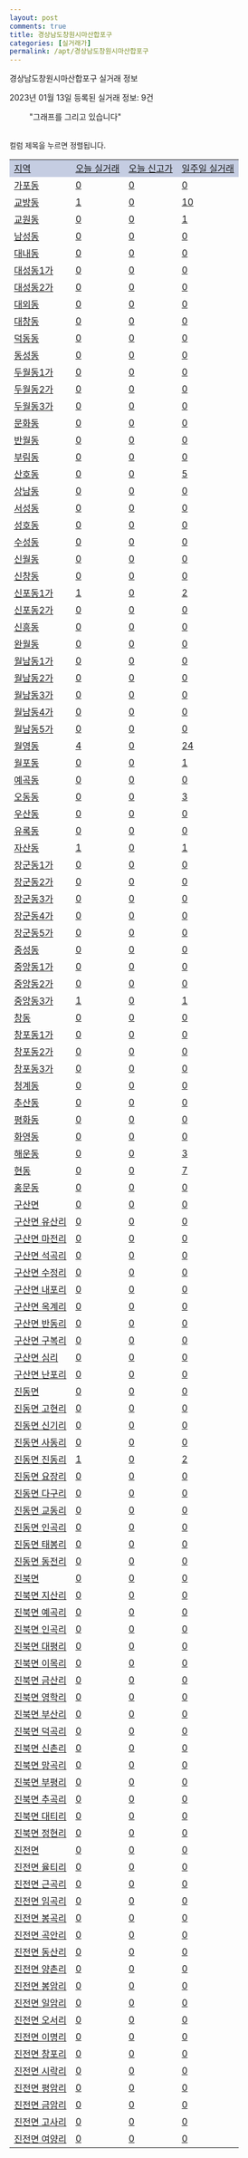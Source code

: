 ```yaml
---
layout: post
comments: true
title: 경상남도창원시마산합포구
categories: [실거래가]
permalink: /apt/경상남도창원시마산합포구
---
```


경상남도창원시마산합포구 실거래 정보

2023년 01월 13일 등록된 실거래 정보: 9건

<!--<script async src="https://pagead2.googlesyndication.com/pagead/js/adsbygoogle.js?client=ca-pub-3485438051770037"
 crossorigin="anonymous"></script>-->

<script type="text/javascript">
  google.charts.load('current', {'packages':['corechart']});
  google.charts.setOnLoadCallback(drawChart);

  function drawChart() {
    var data = google.visualization.arrayToDataTable([['거래일', '매매', '전월세', '전매'], ['21-01', 1, 5, 5], ['21-02', 0, 1, 0], ['21-03', 0, 2, 0], ['21-04', 0, 1, 0], ['21-05', 0, 0, 1], ['21-06', 0, 2, 0], ['21-07', 13, 24, 3], ['21-08', 81, 86, 32], ['21-09', 12, 7, 0], ['21-10', 4, 1, 1], ['21-11', 9, 8, 2], ['21-12', 5, 6, 1], ['22-01', 85, 109, 8], ['22-02', 187, 287, 19], ['22-03', 215, 209, 17], ['22-04', 172, 188, 10], ['22-05', 156, 158, 11], ['22-06', 171, 120, 8], ['22-07', 111, 198, 4], ['22-08', 80, 182, 8], ['22-09', 84, 124, 1], ['22-10', 111, 192, 14], ['22-11', 69, 164, 6], ['22-12', 76, 181, 11], ['23-01', 15, 50, 2]]);

    var options = {
      title: '최근 1년간 유형별 거래량 추이',
      legend: { position: 'bottom' }
    };

    setTimeout(function() {
        var chart = new google.visualization.LineChart(document.getElementById('columnchart_material'));
        chart.draw(data, (options));
        document.getElementById('loading').style.display = 'none';
        var dayLabel = (new Date()).getDay();
        if (dayLabel < 2) {
            sorttable.innerSortFunction.apply(document.getElementById('week'), []);
            sorttable.innerSortFunction.apply(document.getElementById('week'), []);        
        }
        else {
            sorttable.innerSortFunction.apply(document.getElementById('today'), []);
            sorttable.innerSortFunction.apply(document.getElementById('today'), []);
        }
    }, 200);

  }
</script>

<div id="loading" style="z-index:20; display: block; margin-left: 35px">"그래프를 그리고 있습니다"</div>
<div id="columnchart_material" style="width: 95%; margin-left: -35px; display: block"></div>
<!--<div style="width: 95%; margin-left: -35px; display: block">
      <script async src="https://pagead2.googlesyndication.com/pagead/js/adsbygoogle.js?client=ca-pub-3485438051770037"
          crossorigin="anonymous"></script>
      <ins class="adsbygoogle"
          style="display:block"
          data-ad-format="fluid"
          data-ad-layout-key="-fb+5w+4e-db+86"
          data-ad-client="ca-pub-3485438051770037"
          data-ad-slot="1827090281"></ins>
      <script>
          (adsbygoogle = window.adsbygoogle || []).push({});
      </script>
</div>-->
<br>

<font size='small' style='font-size: small;'>컬럼 제목을 누르면 정렬됩니다.</font>
<table class="sortable">
  <tr style='background-color: rgba(114, 132, 186,0.4);'>
    <td id="region"><a href="#">지역</a></td>
    <td id="today"><a href="#">오늘 실거래</a></td>
    <td id="today_new"><a href="#">오늘 신고가</a></td>
    <td id="week"><a href="#">일주일 실거래</a></td>
  </tr>

  
  <tr class="item">
    <td><a href="경상남도창원시마산합포구가포동">가포동</a></td>
    <td><a href="경상남도창원시마산합포구가포동">0</a></td>
    <td><a href="경상남도창원시마산합포구가포동">0</a></td>
    <td><a href="경상남도창원시마산합포구가포동">0</a></td>
  </tr>
    

  <tr class="item">
    <td><a href="경상남도창원시마산합포구교방동">교방동</a></td>
    <td><a href="경상남도창원시마산합포구교방동">1</a></td>
    <td><a href="경상남도창원시마산합포구교방동">0</a></td>
    <td><a href="경상남도창원시마산합포구교방동">10</a></td>
  </tr>
    

  <tr class="item">
    <td><a href="경상남도창원시마산합포구교원동">교원동</a></td>
    <td><a href="경상남도창원시마산합포구교원동">0</a></td>
    <td><a href="경상남도창원시마산합포구교원동">0</a></td>
    <td><a href="경상남도창원시마산합포구교원동">1</a></td>
  </tr>
    

  <tr class="item">
    <td><a href="경상남도창원시마산합포구남성동">남성동</a></td>
    <td><a href="경상남도창원시마산합포구남성동">0</a></td>
    <td><a href="경상남도창원시마산합포구남성동">0</a></td>
    <td><a href="경상남도창원시마산합포구남성동">0</a></td>
  </tr>
    

  <tr class="item">
    <td><a href="경상남도창원시마산합포구대내동">대내동</a></td>
    <td><a href="경상남도창원시마산합포구대내동">0</a></td>
    <td><a href="경상남도창원시마산합포구대내동">0</a></td>
    <td><a href="경상남도창원시마산합포구대내동">0</a></td>
  </tr>
    

  <tr class="item">
    <td><a href="경상남도창원시마산합포구대성동1가">대성동1가</a></td>
    <td><a href="경상남도창원시마산합포구대성동1가">0</a></td>
    <td><a href="경상남도창원시마산합포구대성동1가">0</a></td>
    <td><a href="경상남도창원시마산합포구대성동1가">0</a></td>
  </tr>
    

  <tr class="item">
    <td><a href="경상남도창원시마산합포구대성동2가">대성동2가</a></td>
    <td><a href="경상남도창원시마산합포구대성동2가">0</a></td>
    <td><a href="경상남도창원시마산합포구대성동2가">0</a></td>
    <td><a href="경상남도창원시마산합포구대성동2가">0</a></td>
  </tr>
    

  <tr class="item">
    <td><a href="경상남도창원시마산합포구대외동">대외동</a></td>
    <td><a href="경상남도창원시마산합포구대외동">0</a></td>
    <td><a href="경상남도창원시마산합포구대외동">0</a></td>
    <td><a href="경상남도창원시마산합포구대외동">0</a></td>
  </tr>
    

  <tr class="item">
    <td><a href="경상남도창원시마산합포구대창동">대창동</a></td>
    <td><a href="경상남도창원시마산합포구대창동">0</a></td>
    <td><a href="경상남도창원시마산합포구대창동">0</a></td>
    <td><a href="경상남도창원시마산합포구대창동">0</a></td>
  </tr>
    

  <tr class="item">
    <td><a href="경상남도창원시마산합포구덕동동">덕동동</a></td>
    <td><a href="경상남도창원시마산합포구덕동동">0</a></td>
    <td><a href="경상남도창원시마산합포구덕동동">0</a></td>
    <td><a href="경상남도창원시마산합포구덕동동">0</a></td>
  </tr>
    

  <tr class="item">
    <td><a href="경상남도창원시마산합포구동성동">동성동</a></td>
    <td><a href="경상남도창원시마산합포구동성동">0</a></td>
    <td><a href="경상남도창원시마산합포구동성동">0</a></td>
    <td><a href="경상남도창원시마산합포구동성동">0</a></td>
  </tr>
    

  <tr class="item">
    <td><a href="경상남도창원시마산합포구두월동1가">두월동1가</a></td>
    <td><a href="경상남도창원시마산합포구두월동1가">0</a></td>
    <td><a href="경상남도창원시마산합포구두월동1가">0</a></td>
    <td><a href="경상남도창원시마산합포구두월동1가">0</a></td>
  </tr>
    

  <tr class="item">
    <td><a href="경상남도창원시마산합포구두월동2가">두월동2가</a></td>
    <td><a href="경상남도창원시마산합포구두월동2가">0</a></td>
    <td><a href="경상남도창원시마산합포구두월동2가">0</a></td>
    <td><a href="경상남도창원시마산합포구두월동2가">0</a></td>
  </tr>
    

  <tr class="item">
    <td><a href="경상남도창원시마산합포구두월동3가">두월동3가</a></td>
    <td><a href="경상남도창원시마산합포구두월동3가">0</a></td>
    <td><a href="경상남도창원시마산합포구두월동3가">0</a></td>
    <td><a href="경상남도창원시마산합포구두월동3가">0</a></td>
  </tr>
    

  <tr class="item">
    <td><a href="경상남도창원시마산합포구문화동">문화동</a></td>
    <td><a href="경상남도창원시마산합포구문화동">0</a></td>
    <td><a href="경상남도창원시마산합포구문화동">0</a></td>
    <td><a href="경상남도창원시마산합포구문화동">0</a></td>
  </tr>
    

  <tr class="item">
    <td><a href="경상남도창원시마산합포구반월동">반월동</a></td>
    <td><a href="경상남도창원시마산합포구반월동">0</a></td>
    <td><a href="경상남도창원시마산합포구반월동">0</a></td>
    <td><a href="경상남도창원시마산합포구반월동">0</a></td>
  </tr>
    

  <tr class="item">
    <td><a href="경상남도창원시마산합포구부림동">부림동</a></td>
    <td><a href="경상남도창원시마산합포구부림동">0</a></td>
    <td><a href="경상남도창원시마산합포구부림동">0</a></td>
    <td><a href="경상남도창원시마산합포구부림동">0</a></td>
  </tr>
    

  <tr class="item">
    <td><a href="경상남도창원시마산합포구산호동">산호동</a></td>
    <td><a href="경상남도창원시마산합포구산호동">0</a></td>
    <td><a href="경상남도창원시마산합포구산호동">0</a></td>
    <td><a href="경상남도창원시마산합포구산호동">5</a></td>
  </tr>
    

  <tr class="item">
    <td><a href="경상남도창원시마산합포구상남동">상남동</a></td>
    <td><a href="경상남도창원시마산합포구상남동">0</a></td>
    <td><a href="경상남도창원시마산합포구상남동">0</a></td>
    <td><a href="경상남도창원시마산합포구상남동">0</a></td>
  </tr>
    

  <tr class="item">
    <td><a href="경상남도창원시마산합포구서성동">서성동</a></td>
    <td><a href="경상남도창원시마산합포구서성동">0</a></td>
    <td><a href="경상남도창원시마산합포구서성동">0</a></td>
    <td><a href="경상남도창원시마산합포구서성동">0</a></td>
  </tr>
    

  <tr class="item">
    <td><a href="경상남도창원시마산합포구성호동">성호동</a></td>
    <td><a href="경상남도창원시마산합포구성호동">0</a></td>
    <td><a href="경상남도창원시마산합포구성호동">0</a></td>
    <td><a href="경상남도창원시마산합포구성호동">0</a></td>
  </tr>
    

  <tr class="item">
    <td><a href="경상남도창원시마산합포구수성동">수성동</a></td>
    <td><a href="경상남도창원시마산합포구수성동">0</a></td>
    <td><a href="경상남도창원시마산합포구수성동">0</a></td>
    <td><a href="경상남도창원시마산합포구수성동">0</a></td>
  </tr>
    

  <tr class="item">
    <td><a href="경상남도창원시마산합포구신월동">신월동</a></td>
    <td><a href="경상남도창원시마산합포구신월동">0</a></td>
    <td><a href="경상남도창원시마산합포구신월동">0</a></td>
    <td><a href="경상남도창원시마산합포구신월동">0</a></td>
  </tr>
    

  <tr class="item">
    <td><a href="경상남도창원시마산합포구신창동">신창동</a></td>
    <td><a href="경상남도창원시마산합포구신창동">0</a></td>
    <td><a href="경상남도창원시마산합포구신창동">0</a></td>
    <td><a href="경상남도창원시마산합포구신창동">0</a></td>
  </tr>
    

  <tr class="item">
    <td><a href="경상남도창원시마산합포구신포동1가">신포동1가</a></td>
    <td><a href="경상남도창원시마산합포구신포동1가">1</a></td>
    <td><a href="경상남도창원시마산합포구신포동1가">0</a></td>
    <td><a href="경상남도창원시마산합포구신포동1가">2</a></td>
  </tr>
    

  <tr class="item">
    <td><a href="경상남도창원시마산합포구신포동2가">신포동2가</a></td>
    <td><a href="경상남도창원시마산합포구신포동2가">0</a></td>
    <td><a href="경상남도창원시마산합포구신포동2가">0</a></td>
    <td><a href="경상남도창원시마산합포구신포동2가">0</a></td>
  </tr>
    

  <tr class="item">
    <td><a href="경상남도창원시마산합포구신흥동">신흥동</a></td>
    <td><a href="경상남도창원시마산합포구신흥동">0</a></td>
    <td><a href="경상남도창원시마산합포구신흥동">0</a></td>
    <td><a href="경상남도창원시마산합포구신흥동">0</a></td>
  </tr>
    

  <tr class="item">
    <td><a href="경상남도창원시마산합포구완월동">완월동</a></td>
    <td><a href="경상남도창원시마산합포구완월동">0</a></td>
    <td><a href="경상남도창원시마산합포구완월동">0</a></td>
    <td><a href="경상남도창원시마산합포구완월동">0</a></td>
  </tr>
    

  <tr class="item">
    <td><a href="경상남도창원시마산합포구월남동1가">월남동1가</a></td>
    <td><a href="경상남도창원시마산합포구월남동1가">0</a></td>
    <td><a href="경상남도창원시마산합포구월남동1가">0</a></td>
    <td><a href="경상남도창원시마산합포구월남동1가">0</a></td>
  </tr>
    

  <tr class="item">
    <td><a href="경상남도창원시마산합포구월남동2가">월남동2가</a></td>
    <td><a href="경상남도창원시마산합포구월남동2가">0</a></td>
    <td><a href="경상남도창원시마산합포구월남동2가">0</a></td>
    <td><a href="경상남도창원시마산합포구월남동2가">0</a></td>
  </tr>
    

  <tr class="item">
    <td><a href="경상남도창원시마산합포구월남동3가">월남동3가</a></td>
    <td><a href="경상남도창원시마산합포구월남동3가">0</a></td>
    <td><a href="경상남도창원시마산합포구월남동3가">0</a></td>
    <td><a href="경상남도창원시마산합포구월남동3가">0</a></td>
  </tr>
    

  <tr class="item">
    <td><a href="경상남도창원시마산합포구월남동4가">월남동4가</a></td>
    <td><a href="경상남도창원시마산합포구월남동4가">0</a></td>
    <td><a href="경상남도창원시마산합포구월남동4가">0</a></td>
    <td><a href="경상남도창원시마산합포구월남동4가">0</a></td>
  </tr>
    

  <tr class="item">
    <td><a href="경상남도창원시마산합포구월남동5가">월남동5가</a></td>
    <td><a href="경상남도창원시마산합포구월남동5가">0</a></td>
    <td><a href="경상남도창원시마산합포구월남동5가">0</a></td>
    <td><a href="경상남도창원시마산합포구월남동5가">0</a></td>
  </tr>
    

  <tr class="item">
    <td><a href="경상남도창원시마산합포구월영동">월영동</a></td>
    <td><a href="경상남도창원시마산합포구월영동">4</a></td>
    <td><a href="경상남도창원시마산합포구월영동">0</a></td>
    <td><a href="경상남도창원시마산합포구월영동">24</a></td>
  </tr>
    

  <tr class="item">
    <td><a href="경상남도창원시마산합포구월포동">월포동</a></td>
    <td><a href="경상남도창원시마산합포구월포동">0</a></td>
    <td><a href="경상남도창원시마산합포구월포동">0</a></td>
    <td><a href="경상남도창원시마산합포구월포동">1</a></td>
  </tr>
    

  <tr class="item">
    <td><a href="경상남도창원시마산합포구예곡동">예곡동</a></td>
    <td><a href="경상남도창원시마산합포구예곡동">0</a></td>
    <td><a href="경상남도창원시마산합포구예곡동">0</a></td>
    <td><a href="경상남도창원시마산합포구예곡동">0</a></td>
  </tr>
    

  <tr class="item">
    <td><a href="경상남도창원시마산합포구오동동">오동동</a></td>
    <td><a href="경상남도창원시마산합포구오동동">0</a></td>
    <td><a href="경상남도창원시마산합포구오동동">0</a></td>
    <td><a href="경상남도창원시마산합포구오동동">3</a></td>
  </tr>
    

  <tr class="item">
    <td><a href="경상남도창원시마산합포구우산동">우산동</a></td>
    <td><a href="경상남도창원시마산합포구우산동">0</a></td>
    <td><a href="경상남도창원시마산합포구우산동">0</a></td>
    <td><a href="경상남도창원시마산합포구우산동">0</a></td>
  </tr>
    

  <tr class="item">
    <td><a href="경상남도창원시마산합포구유록동">유록동</a></td>
    <td><a href="경상남도창원시마산합포구유록동">0</a></td>
    <td><a href="경상남도창원시마산합포구유록동">0</a></td>
    <td><a href="경상남도창원시마산합포구유록동">0</a></td>
  </tr>
    

  <tr class="item">
    <td><a href="경상남도창원시마산합포구자산동">자산동</a></td>
    <td><a href="경상남도창원시마산합포구자산동">1</a></td>
    <td><a href="경상남도창원시마산합포구자산동">0</a></td>
    <td><a href="경상남도창원시마산합포구자산동">1</a></td>
  </tr>
    

  <tr class="item">
    <td><a href="경상남도창원시마산합포구장군동1가">장군동1가</a></td>
    <td><a href="경상남도창원시마산합포구장군동1가">0</a></td>
    <td><a href="경상남도창원시마산합포구장군동1가">0</a></td>
    <td><a href="경상남도창원시마산합포구장군동1가">0</a></td>
  </tr>
    

  <tr class="item">
    <td><a href="경상남도창원시마산합포구장군동2가">장군동2가</a></td>
    <td><a href="경상남도창원시마산합포구장군동2가">0</a></td>
    <td><a href="경상남도창원시마산합포구장군동2가">0</a></td>
    <td><a href="경상남도창원시마산합포구장군동2가">0</a></td>
  </tr>
    

  <tr class="item">
    <td><a href="경상남도창원시마산합포구장군동3가">장군동3가</a></td>
    <td><a href="경상남도창원시마산합포구장군동3가">0</a></td>
    <td><a href="경상남도창원시마산합포구장군동3가">0</a></td>
    <td><a href="경상남도창원시마산합포구장군동3가">0</a></td>
  </tr>
    

  <tr class="item">
    <td><a href="경상남도창원시마산합포구장군동4가">장군동4가</a></td>
    <td><a href="경상남도창원시마산합포구장군동4가">0</a></td>
    <td><a href="경상남도창원시마산합포구장군동4가">0</a></td>
    <td><a href="경상남도창원시마산합포구장군동4가">0</a></td>
  </tr>
    

  <tr class="item">
    <td><a href="경상남도창원시마산합포구장군동5가">장군동5가</a></td>
    <td><a href="경상남도창원시마산합포구장군동5가">0</a></td>
    <td><a href="경상남도창원시마산합포구장군동5가">0</a></td>
    <td><a href="경상남도창원시마산합포구장군동5가">0</a></td>
  </tr>
    

  <tr class="item">
    <td><a href="경상남도창원시마산합포구중성동">중성동</a></td>
    <td><a href="경상남도창원시마산합포구중성동">0</a></td>
    <td><a href="경상남도창원시마산합포구중성동">0</a></td>
    <td><a href="경상남도창원시마산합포구중성동">0</a></td>
  </tr>
    

  <tr class="item">
    <td><a href="경상남도창원시마산합포구중앙동1가">중앙동1가</a></td>
    <td><a href="경상남도창원시마산합포구중앙동1가">0</a></td>
    <td><a href="경상남도창원시마산합포구중앙동1가">0</a></td>
    <td><a href="경상남도창원시마산합포구중앙동1가">0</a></td>
  </tr>
    

  <tr class="item">
    <td><a href="경상남도창원시마산합포구중앙동2가">중앙동2가</a></td>
    <td><a href="경상남도창원시마산합포구중앙동2가">0</a></td>
    <td><a href="경상남도창원시마산합포구중앙동2가">0</a></td>
    <td><a href="경상남도창원시마산합포구중앙동2가">0</a></td>
  </tr>
    

  <tr class="item">
    <td><a href="경상남도창원시마산합포구중앙동3가">중앙동3가</a></td>
    <td><a href="경상남도창원시마산합포구중앙동3가">1</a></td>
    <td><a href="경상남도창원시마산합포구중앙동3가">0</a></td>
    <td><a href="경상남도창원시마산합포구중앙동3가">1</a></td>
  </tr>
    

  <tr class="item">
    <td><a href="경상남도창원시마산합포구창동">창동</a></td>
    <td><a href="경상남도창원시마산합포구창동">0</a></td>
    <td><a href="경상남도창원시마산합포구창동">0</a></td>
    <td><a href="경상남도창원시마산합포구창동">0</a></td>
  </tr>
    

  <tr class="item">
    <td><a href="경상남도창원시마산합포구창포동1가">창포동1가</a></td>
    <td><a href="경상남도창원시마산합포구창포동1가">0</a></td>
    <td><a href="경상남도창원시마산합포구창포동1가">0</a></td>
    <td><a href="경상남도창원시마산합포구창포동1가">0</a></td>
  </tr>
    

  <tr class="item">
    <td><a href="경상남도창원시마산합포구창포동2가">창포동2가</a></td>
    <td><a href="경상남도창원시마산합포구창포동2가">0</a></td>
    <td><a href="경상남도창원시마산합포구창포동2가">0</a></td>
    <td><a href="경상남도창원시마산합포구창포동2가">0</a></td>
  </tr>
    

  <tr class="item">
    <td><a href="경상남도창원시마산합포구창포동3가">창포동3가</a></td>
    <td><a href="경상남도창원시마산합포구창포동3가">0</a></td>
    <td><a href="경상남도창원시마산합포구창포동3가">0</a></td>
    <td><a href="경상남도창원시마산합포구창포동3가">0</a></td>
  </tr>
    

  <tr class="item">
    <td><a href="경상남도창원시마산합포구청계동">청계동</a></td>
    <td><a href="경상남도창원시마산합포구청계동">0</a></td>
    <td><a href="경상남도창원시마산합포구청계동">0</a></td>
    <td><a href="경상남도창원시마산합포구청계동">0</a></td>
  </tr>
    

  <tr class="item">
    <td><a href="경상남도창원시마산합포구추산동">추산동</a></td>
    <td><a href="경상남도창원시마산합포구추산동">0</a></td>
    <td><a href="경상남도창원시마산합포구추산동">0</a></td>
    <td><a href="경상남도창원시마산합포구추산동">0</a></td>
  </tr>
    

  <tr class="item">
    <td><a href="경상남도창원시마산합포구평화동">평화동</a></td>
    <td><a href="경상남도창원시마산합포구평화동">0</a></td>
    <td><a href="경상남도창원시마산합포구평화동">0</a></td>
    <td><a href="경상남도창원시마산합포구평화동">0</a></td>
  </tr>
    

  <tr class="item">
    <td><a href="경상남도창원시마산합포구화영동">화영동</a></td>
    <td><a href="경상남도창원시마산합포구화영동">0</a></td>
    <td><a href="경상남도창원시마산합포구화영동">0</a></td>
    <td><a href="경상남도창원시마산합포구화영동">0</a></td>
  </tr>
    

  <tr class="item">
    <td><a href="경상남도창원시마산합포구해운동">해운동</a></td>
    <td><a href="경상남도창원시마산합포구해운동">0</a></td>
    <td><a href="경상남도창원시마산합포구해운동">0</a></td>
    <td><a href="경상남도창원시마산합포구해운동">3</a></td>
  </tr>
    

  <tr class="item">
    <td><a href="경상남도창원시마산합포구현동">현동</a></td>
    <td><a href="경상남도창원시마산합포구현동">0</a></td>
    <td><a href="경상남도창원시마산합포구현동">0</a></td>
    <td><a href="경상남도창원시마산합포구현동">7</a></td>
  </tr>
    

  <tr class="item">
    <td><a href="경상남도창원시마산합포구홍문동">홍문동</a></td>
    <td><a href="경상남도창원시마산합포구홍문동">0</a></td>
    <td><a href="경상남도창원시마산합포구홍문동">0</a></td>
    <td><a href="경상남도창원시마산합포구홍문동">0</a></td>
  </tr>
    

  <tr class="item">
    <td><a href="경상남도창원시마산합포구구산면">구산면</a></td>
    <td><a href="경상남도창원시마산합포구구산면">0</a></td>
    <td><a href="경상남도창원시마산합포구구산면">0</a></td>
    <td><a href="경상남도창원시마산합포구구산면">0</a></td>
  </tr>
    

  <tr class="item">
    <td><a href="경상남도창원시마산합포구구산면유산리">구산면 유산리</a></td>
    <td><a href="경상남도창원시마산합포구구산면유산리">0</a></td>
    <td><a href="경상남도창원시마산합포구구산면유산리">0</a></td>
    <td><a href="경상남도창원시마산합포구구산면유산리">0</a></td>
  </tr>
    

  <tr class="item">
    <td><a href="경상남도창원시마산합포구구산면마전리">구산면 마전리</a></td>
    <td><a href="경상남도창원시마산합포구구산면마전리">0</a></td>
    <td><a href="경상남도창원시마산합포구구산면마전리">0</a></td>
    <td><a href="경상남도창원시마산합포구구산면마전리">0</a></td>
  </tr>
    

  <tr class="item">
    <td><a href="경상남도창원시마산합포구구산면석곡리">구산면 석곡리</a></td>
    <td><a href="경상남도창원시마산합포구구산면석곡리">0</a></td>
    <td><a href="경상남도창원시마산합포구구산면석곡리">0</a></td>
    <td><a href="경상남도창원시마산합포구구산면석곡리">0</a></td>
  </tr>
    

  <tr class="item">
    <td><a href="경상남도창원시마산합포구구산면수정리">구산면 수정리</a></td>
    <td><a href="경상남도창원시마산합포구구산면수정리">0</a></td>
    <td><a href="경상남도창원시마산합포구구산면수정리">0</a></td>
    <td><a href="경상남도창원시마산합포구구산면수정리">0</a></td>
  </tr>
    

  <tr class="item">
    <td><a href="경상남도창원시마산합포구구산면내포리">구산면 내포리</a></td>
    <td><a href="경상남도창원시마산합포구구산면내포리">0</a></td>
    <td><a href="경상남도창원시마산합포구구산면내포리">0</a></td>
    <td><a href="경상남도창원시마산합포구구산면내포리">0</a></td>
  </tr>
    

  <tr class="item">
    <td><a href="경상남도창원시마산합포구구산면옥계리">구산면 옥계리</a></td>
    <td><a href="경상남도창원시마산합포구구산면옥계리">0</a></td>
    <td><a href="경상남도창원시마산합포구구산면옥계리">0</a></td>
    <td><a href="경상남도창원시마산합포구구산면옥계리">0</a></td>
  </tr>
    

  <tr class="item">
    <td><a href="경상남도창원시마산합포구구산면반동리">구산면 반동리</a></td>
    <td><a href="경상남도창원시마산합포구구산면반동리">0</a></td>
    <td><a href="경상남도창원시마산합포구구산면반동리">0</a></td>
    <td><a href="경상남도창원시마산합포구구산면반동리">0</a></td>
  </tr>
    

  <tr class="item">
    <td><a href="경상남도창원시마산합포구구산면구복리">구산면 구복리</a></td>
    <td><a href="경상남도창원시마산합포구구산면구복리">0</a></td>
    <td><a href="경상남도창원시마산합포구구산면구복리">0</a></td>
    <td><a href="경상남도창원시마산합포구구산면구복리">0</a></td>
  </tr>
    

  <tr class="item">
    <td><a href="경상남도창원시마산합포구구산면심리">구산면 심리</a></td>
    <td><a href="경상남도창원시마산합포구구산면심리">0</a></td>
    <td><a href="경상남도창원시마산합포구구산면심리">0</a></td>
    <td><a href="경상남도창원시마산합포구구산면심리">0</a></td>
  </tr>
    

  <tr class="item">
    <td><a href="경상남도창원시마산합포구구산면난포리">구산면 난포리</a></td>
    <td><a href="경상남도창원시마산합포구구산면난포리">0</a></td>
    <td><a href="경상남도창원시마산합포구구산면난포리">0</a></td>
    <td><a href="경상남도창원시마산합포구구산면난포리">0</a></td>
  </tr>
    

  <tr class="item">
    <td><a href="경상남도창원시마산합포구진동면">진동면</a></td>
    <td><a href="경상남도창원시마산합포구진동면">0</a></td>
    <td><a href="경상남도창원시마산합포구진동면">0</a></td>
    <td><a href="경상남도창원시마산합포구진동면">0</a></td>
  </tr>
    

  <tr class="item">
    <td><a href="경상남도창원시마산합포구진동면고현리">진동면 고현리</a></td>
    <td><a href="경상남도창원시마산합포구진동면고현리">0</a></td>
    <td><a href="경상남도창원시마산합포구진동면고현리">0</a></td>
    <td><a href="경상남도창원시마산합포구진동면고현리">0</a></td>
  </tr>
    

  <tr class="item">
    <td><a href="경상남도창원시마산합포구진동면신기리">진동면 신기리</a></td>
    <td><a href="경상남도창원시마산합포구진동면신기리">0</a></td>
    <td><a href="경상남도창원시마산합포구진동면신기리">0</a></td>
    <td><a href="경상남도창원시마산합포구진동면신기리">0</a></td>
  </tr>
    

  <tr class="item">
    <td><a href="경상남도창원시마산합포구진동면사동리">진동면 사동리</a></td>
    <td><a href="경상남도창원시마산합포구진동면사동리">0</a></td>
    <td><a href="경상남도창원시마산합포구진동면사동리">0</a></td>
    <td><a href="경상남도창원시마산합포구진동면사동리">0</a></td>
  </tr>
    

  <tr class="item">
    <td><a href="경상남도창원시마산합포구진동면진동리">진동면 진동리</a></td>
    <td><a href="경상남도창원시마산합포구진동면진동리">1</a></td>
    <td><a href="경상남도창원시마산합포구진동면진동리">0</a></td>
    <td><a href="경상남도창원시마산합포구진동면진동리">2</a></td>
  </tr>
    

  <tr class="item">
    <td><a href="경상남도창원시마산합포구진동면요장리">진동면 요장리</a></td>
    <td><a href="경상남도창원시마산합포구진동면요장리">0</a></td>
    <td><a href="경상남도창원시마산합포구진동면요장리">0</a></td>
    <td><a href="경상남도창원시마산합포구진동면요장리">0</a></td>
  </tr>
    

  <tr class="item">
    <td><a href="경상남도창원시마산합포구진동면다구리">진동면 다구리</a></td>
    <td><a href="경상남도창원시마산합포구진동면다구리">0</a></td>
    <td><a href="경상남도창원시마산합포구진동면다구리">0</a></td>
    <td><a href="경상남도창원시마산합포구진동면다구리">0</a></td>
  </tr>
    

  <tr class="item">
    <td><a href="경상남도창원시마산합포구진동면교동리">진동면 교동리</a></td>
    <td><a href="경상남도창원시마산합포구진동면교동리">0</a></td>
    <td><a href="경상남도창원시마산합포구진동면교동리">0</a></td>
    <td><a href="경상남도창원시마산합포구진동면교동리">0</a></td>
  </tr>
    

  <tr class="item">
    <td><a href="경상남도창원시마산합포구진동면인곡리">진동면 인곡리</a></td>
    <td><a href="경상남도창원시마산합포구진동면인곡리">0</a></td>
    <td><a href="경상남도창원시마산합포구진동면인곡리">0</a></td>
    <td><a href="경상남도창원시마산합포구진동면인곡리">0</a></td>
  </tr>
    

  <tr class="item">
    <td><a href="경상남도창원시마산합포구진동면태봉리">진동면 태봉리</a></td>
    <td><a href="경상남도창원시마산합포구진동면태봉리">0</a></td>
    <td><a href="경상남도창원시마산합포구진동면태봉리">0</a></td>
    <td><a href="경상남도창원시마산합포구진동면태봉리">0</a></td>
  </tr>
    

  <tr class="item">
    <td><a href="경상남도창원시마산합포구진동면동전리">진동면 동전리</a></td>
    <td><a href="경상남도창원시마산합포구진동면동전리">0</a></td>
    <td><a href="경상남도창원시마산합포구진동면동전리">0</a></td>
    <td><a href="경상남도창원시마산합포구진동면동전리">0</a></td>
  </tr>
    

  <tr class="item">
    <td><a href="경상남도창원시마산합포구진북면">진북면</a></td>
    <td><a href="경상남도창원시마산합포구진북면">0</a></td>
    <td><a href="경상남도창원시마산합포구진북면">0</a></td>
    <td><a href="경상남도창원시마산합포구진북면">0</a></td>
  </tr>
    

  <tr class="item">
    <td><a href="경상남도창원시마산합포구진북면지산리">진북면 지산리</a></td>
    <td><a href="경상남도창원시마산합포구진북면지산리">0</a></td>
    <td><a href="경상남도창원시마산합포구진북면지산리">0</a></td>
    <td><a href="경상남도창원시마산합포구진북면지산리">0</a></td>
  </tr>
    

  <tr class="item">
    <td><a href="경상남도창원시마산합포구진북면예곡리">진북면 예곡리</a></td>
    <td><a href="경상남도창원시마산합포구진북면예곡리">0</a></td>
    <td><a href="경상남도창원시마산합포구진북면예곡리">0</a></td>
    <td><a href="경상남도창원시마산합포구진북면예곡리">0</a></td>
  </tr>
    

  <tr class="item">
    <td><a href="경상남도창원시마산합포구진북면인곡리">진북면 인곡리</a></td>
    <td><a href="경상남도창원시마산합포구진북면인곡리">0</a></td>
    <td><a href="경상남도창원시마산합포구진북면인곡리">0</a></td>
    <td><a href="경상남도창원시마산합포구진북면인곡리">0</a></td>
  </tr>
    

  <tr class="item">
    <td><a href="경상남도창원시마산합포구진북면대평리">진북면 대평리</a></td>
    <td><a href="경상남도창원시마산합포구진북면대평리">0</a></td>
    <td><a href="경상남도창원시마산합포구진북면대평리">0</a></td>
    <td><a href="경상남도창원시마산합포구진북면대평리">0</a></td>
  </tr>
    

  <tr class="item">
    <td><a href="경상남도창원시마산합포구진북면이목리">진북면 이목리</a></td>
    <td><a href="경상남도창원시마산합포구진북면이목리">0</a></td>
    <td><a href="경상남도창원시마산합포구진북면이목리">0</a></td>
    <td><a href="경상남도창원시마산합포구진북면이목리">0</a></td>
  </tr>
    

  <tr class="item">
    <td><a href="경상남도창원시마산합포구진북면금산리">진북면 금산리</a></td>
    <td><a href="경상남도창원시마산합포구진북면금산리">0</a></td>
    <td><a href="경상남도창원시마산합포구진북면금산리">0</a></td>
    <td><a href="경상남도창원시마산합포구진북면금산리">0</a></td>
  </tr>
    

  <tr class="item">
    <td><a href="경상남도창원시마산합포구진북면영학리">진북면 영학리</a></td>
    <td><a href="경상남도창원시마산합포구진북면영학리">0</a></td>
    <td><a href="경상남도창원시마산합포구진북면영학리">0</a></td>
    <td><a href="경상남도창원시마산합포구진북면영학리">0</a></td>
  </tr>
    

  <tr class="item">
    <td><a href="경상남도창원시마산합포구진북면부산리">진북면 부산리</a></td>
    <td><a href="경상남도창원시마산합포구진북면부산리">0</a></td>
    <td><a href="경상남도창원시마산합포구진북면부산리">0</a></td>
    <td><a href="경상남도창원시마산합포구진북면부산리">0</a></td>
  </tr>
    

  <tr class="item">
    <td><a href="경상남도창원시마산합포구진북면덕곡리">진북면 덕곡리</a></td>
    <td><a href="경상남도창원시마산합포구진북면덕곡리">0</a></td>
    <td><a href="경상남도창원시마산합포구진북면덕곡리">0</a></td>
    <td><a href="경상남도창원시마산합포구진북면덕곡리">0</a></td>
  </tr>
    

  <tr class="item">
    <td><a href="경상남도창원시마산합포구진북면신촌리">진북면 신촌리</a></td>
    <td><a href="경상남도창원시마산합포구진북면신촌리">0</a></td>
    <td><a href="경상남도창원시마산합포구진북면신촌리">0</a></td>
    <td><a href="경상남도창원시마산합포구진북면신촌리">0</a></td>
  </tr>
    

  <tr class="item">
    <td><a href="경상남도창원시마산합포구진북면망곡리">진북면 망곡리</a></td>
    <td><a href="경상남도창원시마산합포구진북면망곡리">0</a></td>
    <td><a href="경상남도창원시마산합포구진북면망곡리">0</a></td>
    <td><a href="경상남도창원시마산합포구진북면망곡리">0</a></td>
  </tr>
    

  <tr class="item">
    <td><a href="경상남도창원시마산합포구진북면부평리">진북면 부평리</a></td>
    <td><a href="경상남도창원시마산합포구진북면부평리">0</a></td>
    <td><a href="경상남도창원시마산합포구진북면부평리">0</a></td>
    <td><a href="경상남도창원시마산합포구진북면부평리">0</a></td>
  </tr>
    

  <tr class="item">
    <td><a href="경상남도창원시마산합포구진북면추곡리">진북면 추곡리</a></td>
    <td><a href="경상남도창원시마산합포구진북면추곡리">0</a></td>
    <td><a href="경상남도창원시마산합포구진북면추곡리">0</a></td>
    <td><a href="경상남도창원시마산합포구진북면추곡리">0</a></td>
  </tr>
    

  <tr class="item">
    <td><a href="경상남도창원시마산합포구진북면대티리">진북면 대티리</a></td>
    <td><a href="경상남도창원시마산합포구진북면대티리">0</a></td>
    <td><a href="경상남도창원시마산합포구진북면대티리">0</a></td>
    <td><a href="경상남도창원시마산합포구진북면대티리">0</a></td>
  </tr>
    

  <tr class="item">
    <td><a href="경상남도창원시마산합포구진북면정현리">진북면 정현리</a></td>
    <td><a href="경상남도창원시마산합포구진북면정현리">0</a></td>
    <td><a href="경상남도창원시마산합포구진북면정현리">0</a></td>
    <td><a href="경상남도창원시마산합포구진북면정현리">0</a></td>
  </tr>
    

  <tr class="item">
    <td><a href="경상남도창원시마산합포구진전면">진전면</a></td>
    <td><a href="경상남도창원시마산합포구진전면">0</a></td>
    <td><a href="경상남도창원시마산합포구진전면">0</a></td>
    <td><a href="경상남도창원시마산합포구진전면">0</a></td>
  </tr>
    

  <tr class="item">
    <td><a href="경상남도창원시마산합포구진전면율티리">진전면 율티리</a></td>
    <td><a href="경상남도창원시마산합포구진전면율티리">0</a></td>
    <td><a href="경상남도창원시마산합포구진전면율티리">0</a></td>
    <td><a href="경상남도창원시마산합포구진전면율티리">0</a></td>
  </tr>
    

  <tr class="item">
    <td><a href="경상남도창원시마산합포구진전면근곡리">진전면 근곡리</a></td>
    <td><a href="경상남도창원시마산합포구진전면근곡리">0</a></td>
    <td><a href="경상남도창원시마산합포구진전면근곡리">0</a></td>
    <td><a href="경상남도창원시마산합포구진전면근곡리">0</a></td>
  </tr>
    

  <tr class="item">
    <td><a href="경상남도창원시마산합포구진전면임곡리">진전면 임곡리</a></td>
    <td><a href="경상남도창원시마산합포구진전면임곡리">0</a></td>
    <td><a href="경상남도창원시마산합포구진전면임곡리">0</a></td>
    <td><a href="경상남도창원시마산합포구진전면임곡리">0</a></td>
  </tr>
    

  <tr class="item">
    <td><a href="경상남도창원시마산합포구진전면봉곡리">진전면 봉곡리</a></td>
    <td><a href="경상남도창원시마산합포구진전면봉곡리">0</a></td>
    <td><a href="경상남도창원시마산합포구진전면봉곡리">0</a></td>
    <td><a href="경상남도창원시마산합포구진전면봉곡리">0</a></td>
  </tr>
    

  <tr class="item">
    <td><a href="경상남도창원시마산합포구진전면곡안리">진전면 곡안리</a></td>
    <td><a href="경상남도창원시마산합포구진전면곡안리">0</a></td>
    <td><a href="경상남도창원시마산합포구진전면곡안리">0</a></td>
    <td><a href="경상남도창원시마산합포구진전면곡안리">0</a></td>
  </tr>
    

  <tr class="item">
    <td><a href="경상남도창원시마산합포구진전면동산리">진전면 동산리</a></td>
    <td><a href="경상남도창원시마산합포구진전면동산리">0</a></td>
    <td><a href="경상남도창원시마산합포구진전면동산리">0</a></td>
    <td><a href="경상남도창원시마산합포구진전면동산리">0</a></td>
  </tr>
    

  <tr class="item">
    <td><a href="경상남도창원시마산합포구진전면양촌리">진전면 양촌리</a></td>
    <td><a href="경상남도창원시마산합포구진전면양촌리">0</a></td>
    <td><a href="경상남도창원시마산합포구진전면양촌리">0</a></td>
    <td><a href="경상남도창원시마산합포구진전면양촌리">0</a></td>
  </tr>
    

  <tr class="item">
    <td><a href="경상남도창원시마산합포구진전면봉암리">진전면 봉암리</a></td>
    <td><a href="경상남도창원시마산합포구진전면봉암리">0</a></td>
    <td><a href="경상남도창원시마산합포구진전면봉암리">0</a></td>
    <td><a href="경상남도창원시마산합포구진전면봉암리">0</a></td>
  </tr>
    

  <tr class="item">
    <td><a href="경상남도창원시마산합포구진전면일암리">진전면 일암리</a></td>
    <td><a href="경상남도창원시마산합포구진전면일암리">0</a></td>
    <td><a href="경상남도창원시마산합포구진전면일암리">0</a></td>
    <td><a href="경상남도창원시마산합포구진전면일암리">0</a></td>
  </tr>
    

  <tr class="item">
    <td><a href="경상남도창원시마산합포구진전면오서리">진전면 오서리</a></td>
    <td><a href="경상남도창원시마산합포구진전면오서리">0</a></td>
    <td><a href="경상남도창원시마산합포구진전면오서리">0</a></td>
    <td><a href="경상남도창원시마산합포구진전면오서리">0</a></td>
  </tr>
    

  <tr class="item">
    <td><a href="경상남도창원시마산합포구진전면이명리">진전면 이명리</a></td>
    <td><a href="경상남도창원시마산합포구진전면이명리">0</a></td>
    <td><a href="경상남도창원시마산합포구진전면이명리">0</a></td>
    <td><a href="경상남도창원시마산합포구진전면이명리">0</a></td>
  </tr>
    

  <tr class="item">
    <td><a href="경상남도창원시마산합포구진전면창포리">진전면 창포리</a></td>
    <td><a href="경상남도창원시마산합포구진전면창포리">0</a></td>
    <td><a href="경상남도창원시마산합포구진전면창포리">0</a></td>
    <td><a href="경상남도창원시마산합포구진전면창포리">0</a></td>
  </tr>
    

  <tr class="item">
    <td><a href="경상남도창원시마산합포구진전면시락리">진전면 시락리</a></td>
    <td><a href="경상남도창원시마산합포구진전면시락리">0</a></td>
    <td><a href="경상남도창원시마산합포구진전면시락리">0</a></td>
    <td><a href="경상남도창원시마산합포구진전면시락리">0</a></td>
  </tr>
    

  <tr class="item">
    <td><a href="경상남도창원시마산합포구진전면평암리">진전면 평암리</a></td>
    <td><a href="경상남도창원시마산합포구진전면평암리">0</a></td>
    <td><a href="경상남도창원시마산합포구진전면평암리">0</a></td>
    <td><a href="경상남도창원시마산합포구진전면평암리">0</a></td>
  </tr>
    

  <tr class="item">
    <td><a href="경상남도창원시마산합포구진전면금암리">진전면 금암리</a></td>
    <td><a href="경상남도창원시마산합포구진전면금암리">0</a></td>
    <td><a href="경상남도창원시마산합포구진전면금암리">0</a></td>
    <td><a href="경상남도창원시마산합포구진전면금암리">0</a></td>
  </tr>
    

  <tr class="item">
    <td><a href="경상남도창원시마산합포구진전면고사리">진전면 고사리</a></td>
    <td><a href="경상남도창원시마산합포구진전면고사리">0</a></td>
    <td><a href="경상남도창원시마산합포구진전면고사리">0</a></td>
    <td><a href="경상남도창원시마산합포구진전면고사리">0</a></td>
  </tr>
    

  <tr class="item">
    <td><a href="경상남도창원시마산합포구진전면여양리">진전면 여양리</a></td>
    <td><a href="경상남도창원시마산합포구진전면여양리">0</a></td>
    <td><a href="경상남도창원시마산합포구진전면여양리">0</a></td>
    <td><a href="경상남도창원시마산합포구진전면여양리">0</a></td>
  </tr>
    


</table>


    
